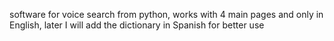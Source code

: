
software for voice search from python, works with 4 main pages and only in English, later I will add the dictionary in Spanish for better use
